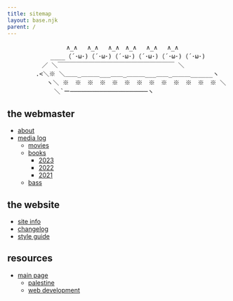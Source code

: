```yaml
---
title: sitemap
layout: base.njk
parent: /
---
```


<pre class="ascii">
　 　　　　　　　　∧_∧　 ∧_∧　 ∧_∧　∧_∧　 ∧_∧ 　∧_∧
　　　　　　　____（´･ω･)（´･ω･)（´･ω･)（´･ω･)（´･ω･)（´･ω･)
　　　　　 ／ ＼￣￣￣￣￣￣￣￣￣￣￣￣￣￣￣￣￣￣￣ ＼
　　　　 .<＼※ ＼＿＿_＿＿＿___＿＿_＿＿＿___＿＿_＿＿＿______ヽ
　 　 　 　 ヽ＼ ※　※　※　※　※　※　※　※　※　※　※　※　※ ＼
　　　　　　　 ＼`ー─────────────────────ヽ
</pre>

## the webmaster

- [about](/about)
- [media log](/logs)
  - [movies](/logs/movies)
  - [books](/logs/books)
    - [2023](/logs/books/2023)
    - [2022](/logs/books/2022)
    - [2021](/logs/books/2021)
  - [bass](/logs/bass)

## the website

- [site info](/site-info)
- [changelog](/changelog)
- [style guide](/styleguide)

## resources

- [main page](/resources)
  - [palestine](/resources/palestine)
  - [web development](/resources/dev)